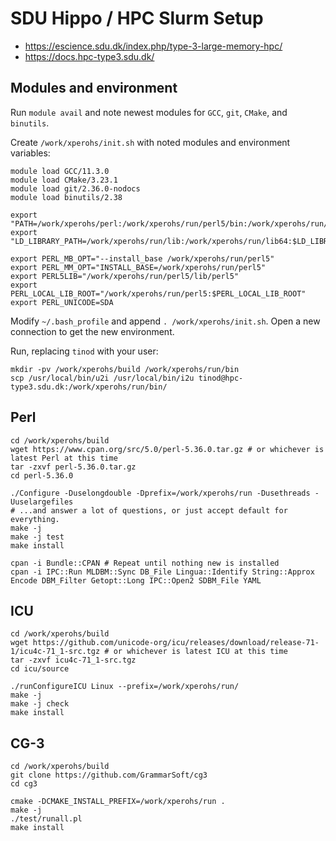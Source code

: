 # SDU Hippo / HPC Slurm Setup

* https://escience.sdu.dk/index.php/type-3-large-memory-hpc/
* https://docs.hpc-type3.sdu.dk/

## Modules and environment
Run `module avail` and note newest modules for `GCC`, `git`, `CMake`, and `binutils`.

Create `/work/xperohs/init.sh` with noted modules and environment variables:
```
module load GCC/11.3.0
module load CMake/3.23.1
module load git/2.36.0-nodocs
module load binutils/2.38

export "PATH=/work/xperohs/perl:/work/xperohs/run/perl5/bin:/work/xperohs/run/bin:$PATH"
export "LD_LIBRARY_PATH=/work/xperohs/run/lib:/work/xperohs/run/lib64:$LD_LIBRARY_PATH"

export PERL_MB_OPT="--install_base /work/xperohs/run/perl5"
export PERL_MM_OPT="INSTALL_BASE=/work/xperohs/run/perl5"
export PERL5LIB="/work/xperohs/run/perl5/lib/perl5"
export PERL_LOCAL_LIB_ROOT="/work/xperohs/run/perl5:$PERL_LOCAL_LIB_ROOT"
export PERL_UNICODE=SDA
```

Modify `~/.bash_profile` and append `. /work/xperohs/init.sh`. Open a new connection to get the new environment.

Run, replacing `tinod` with your user:
```
mkdir -pv /work/xperohs/build /work/xperohs/run/bin
scp /usr/local/bin/u2i /usr/local/bin/i2u tinod@hpc-type3.sdu.dk:/work/xperohs/run/bin/
```

## Perl
```
cd /work/xperohs/build
wget https://www.cpan.org/src/5.0/perl-5.36.0.tar.gz # or whichever is latest Perl at this time
tar -zxvf perl-5.36.0.tar.gz
cd perl-5.36.0

./Configure -Duselongdouble -Dprefix=/work/xperohs/run -Dusethreads -Uuselargefiles
# ...and answer a lot of questions, or just accept default for everything.
make -j
make -j test
make install

cpan -i Bundle::CPAN # Repeat until nothing new is installed
cpan -i IPC::Run MLDBM::Sync DB_File Lingua::Identify String::Approx Encode DBM_Filter Getopt::Long IPC::Open2 SDBM_File YAML
```

## ICU
```
cd /work/xperohs/build
wget https://github.com/unicode-org/icu/releases/download/release-71-1/icu4c-71_1-src.tgz # or whichever is latest ICU at this time
tar -zxvf icu4c-71_1-src.tgz
cd icu/source

./runConfigureICU Linux --prefix=/work/xperohs/run/
make -j
make -j check
make install
```

## CG-3
```
cd /work/xperohs/build
git clone https://github.com/GrammarSoft/cg3
cd cg3

cmake -DCMAKE_INSTALL_PREFIX=/work/xperohs/run .
make -j
./test/runall.pl
make install
```
